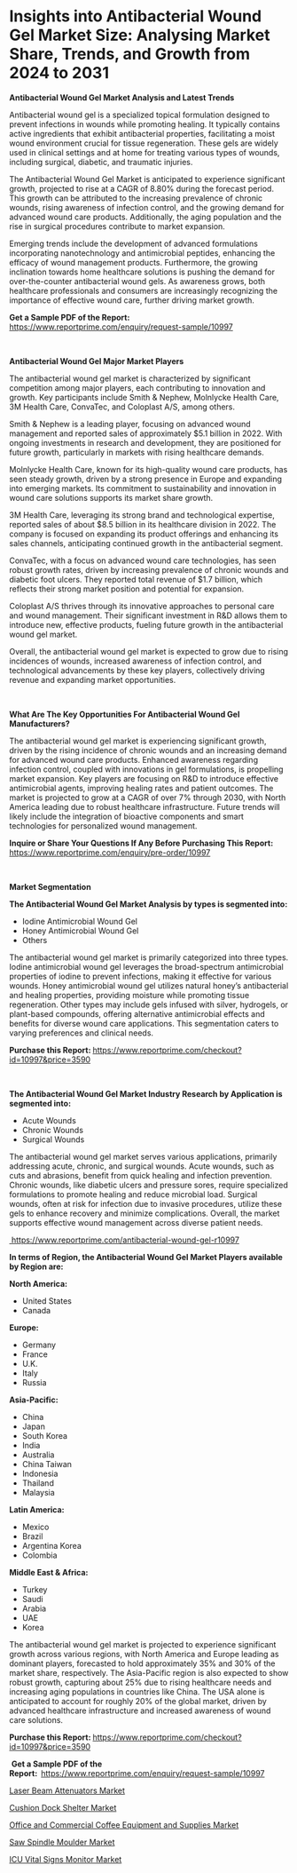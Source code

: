 <p><h1>Insights into Antibacterial Wound Gel Market Size: Analysing Market Share, Trends, and Growth from 2024 to 2031</h1></p><p><strong>Antibacterial Wound Gel Market Analysis and Latest Trends</strong></p>
<p><p>Antibacterial wound gel is a specialized topical formulation designed to prevent infections in wounds while promoting healing. It typically contains active ingredients that exhibit antibacterial properties, facilitating a moist wound environment crucial for tissue regeneration. These gels are widely used in clinical settings and at home for treating various types of wounds, including surgical, diabetic, and traumatic injuries.</p><p>The Antibacterial Wound Gel Market is anticipated to experience significant growth, projected to rise at a CAGR of 8.80% during the forecast period. This growth can be attributed to the increasing prevalence of chronic wounds, rising awareness of infection control, and the growing demand for advanced wound care products. Additionally, the aging population and the rise in surgical procedures contribute to market expansion. </p><p>Emerging trends include the development of advanced formulations incorporating nanotechnology and antimicrobial peptides, enhancing the efficacy of wound management products. Furthermore, the growing inclination towards home healthcare solutions is pushing the demand for over-the-counter antibacterial wound gels. As awareness grows, both healthcare professionals and consumers are increasingly recognizing the importance of effective wound care, further driving market growth.</p></p>
<p><strong>Get a Sample PDF of the Report:&nbsp;</strong> <a href="https://www.reportprime.com/enquiry/request-sample/10997">https://www.reportprime.com/enquiry/request-sample/10997</a></p>
<p>&nbsp;</p>
<p><strong>Antibacterial Wound Gel Major Market Players</strong></p>
<p><p>The antibacterial wound gel market is characterized by significant competition among major players, each contributing to innovation and growth. Key participants include Smith & Nephew, Molnlycke Health Care, 3M Health Care, ConvaTec, and Coloplast A/S, among others.</p><p>Smith & Nephew is a leading player, focusing on advanced wound management and reported sales of approximately $5.1 billion in 2022. With ongoing investments in research and development, they are positioned for future growth, particularly in markets with rising healthcare demands.</p><p>Molnlycke Health Care, known for its high-quality wound care products, has seen steady growth, driven by a strong presence in Europe and expanding into emerging markets. Its commitment to sustainability and innovation in wound care solutions supports its market share growth.</p><p>3M Health Care, leveraging its strong brand and technological expertise, reported sales of about $8.5 billion in its healthcare division in 2022. The company is focused on expanding its product offerings and enhancing its sales channels, anticipating continued growth in the antibacterial segment.</p><p>ConvaTec, with a focus on advanced wound care technologies, has seen robust growth rates, driven by increasing prevalence of chronic wounds and diabetic foot ulcers. They reported total revenue of $1.7 billion, which reflects their strong market position and potential for expansion.</p><p>Coloplast A/S thrives through its innovative approaches to personal care and wound management. Their significant investment in R&D allows them to introduce new, effective products, fueling future growth in the antibacterial wound gel market.</p><p>Overall, the antibacterial wound gel market is expected to grow due to rising incidences of wounds, increased awareness of infection control, and technological advancements by these key players, collectively driving revenue and expanding market opportunities.</p></p>
<p>&nbsp;</p>
<p><strong>What Are The Key Opportunities For Antibacterial Wound Gel Manufacturers?</strong></p>
<p><p>The antibacterial wound gel market is experiencing significant growth, driven by the rising incidence of chronic wounds and an increasing demand for advanced wound care products. Enhanced awareness regarding infection control, coupled with innovations in gel formulations, is propelling market expansion. Key players are focusing on R&D to introduce effective antimicrobial agents, improving healing rates and patient outcomes. The market is projected to grow at a CAGR of over 7% through 2030, with North America leading due to robust healthcare infrastructure. Future trends will likely include the integration of bioactive components and smart technologies for personalized wound management.</p></p>
<p><strong>Inquire or Share Your Questions If Any Before Purchasing This Report:</strong> <a href="https://www.reportprime.com/enquiry/pre-order/10997">https://www.reportprime.com/enquiry/pre-order/10997</a></p>
<p>&nbsp;</p>
<p><strong>Market Segmentation</strong></p>
<p><strong>The Antibacterial Wound Gel Market Analysis by types is segmented into:</strong></p>
<p><ul><li>Iodine Antimicrobial Wound Gel</li><li>Honey Antimicrobial Wound Gel</li><li>Others</li></ul></p>
<p><p>The antibacterial wound gel market is primarily categorized into three types. Iodine antimicrobial wound gel leverages the broad-spectrum antimicrobial properties of iodine to prevent infections, making it effective for various wounds. Honey antimicrobial wound gel utilizes natural honey’s antibacterial and healing properties, providing moisture while promoting tissue regeneration. Other types may include gels infused with silver, hydrogels, or plant-based compounds, offering alternative antimicrobial effects and benefits for diverse wound care applications. This segmentation caters to varying preferences and clinical needs.</p></p>
<p><strong>Purchase this Report:&nbsp;</strong><a href="https://www.reportprime.com/checkout?id=10997&price=3590">https://www.reportprime.com/checkout?id=10997&price=3590</a></p>
<p>&nbsp;</p>
<p><strong>The Antibacterial Wound Gel Market Industry Research by Application is segmented into:</strong></p>
<p><ul><li>Acute Wounds</li><li>Chronic Wounds</li><li>Surgical Wounds</li></ul></p>
<p><p>The antibacterial wound gel market serves various applications, primarily addressing acute, chronic, and surgical wounds. Acute wounds, such as cuts and abrasions, benefit from quick healing and infection prevention. Chronic wounds, like diabetic ulcers and pressure sores, require specialized formulations to promote healing and reduce microbial load. Surgical wounds, often at risk for infection due to invasive procedures, utilize these gels to enhance recovery and minimize complications. Overall, the market supports effective wound management across diverse patient needs.</p></p>
<p><a href="https://www.reportprime.com/antibacterial-wound-gel-r10997">&nbsp;https://www.reportprime.com/antibacterial-wound-gel-r10997</a></p>
<p><strong>In terms of Region, the Antibacterial Wound Gel Market Players available by Region are:</strong></p>
<p>
    <p> <strong> North America: </strong>
        <ul>
            <li>United States</li>
            <li>Canada</li>
        </ul>
        </p> 
    <p> <strong> Europe: </strong>
        <ul>
            <li>Germany</li>
            <li>France</li>
            <li>U.K.</li>
            <li>Italy</li>
            <li>Russia</li>
        </ul>
        </p> 
    <p> <strong> Asia-Pacific: </strong>
        <ul>
            <li>China</li>
            <li>Japan</li>
            <li>South Korea</li>
            <li>India</li>
            <li>Australia</li>
            <li>China Taiwan</li>
            <li>Indonesia</li>
            <li>Thailand</li>
            <li>Malaysia</li>
        </ul>
        </p> 
    <p> <strong> Latin America: </strong>
        <ul>
            <li>Mexico</li>
            <li>Brazil</li>
            <li>Argentina Korea</li>
            <li>Colombia</li>
        </ul>
        </p> 
    <p> <strong> Middle East & Africa: </strong>
        <ul>
            <li>Turkey</li>
            <li>Saudi</li>
            <li>Arabia</li>
            <li>UAE</li>
            <li>Korea</li>
        </ul>
    </p>
    </p>
<p><p>The antibacterial wound gel market is projected to experience significant growth across various regions, with North America and Europe leading as dominant players, forecasted to hold approximately 35% and 30% of the market share, respectively. The Asia-Pacific region is also expected to show robust growth, capturing about 25% due to rising healthcare needs and increasing aging populations in countries like China. The USA alone is anticipated to account for roughly 20% of the global market, driven by advanced healthcare infrastructure and increased awareness of wound care solutions.</p></p>
<p><strong>Purchase this Report: </strong><a href="https://www.reportprime.com/checkout?id=10997&price=3590">https://www.reportprime.com/checkout?id=10997&price=3590</a></p>
<p>&nbsp;<strong>Get a Sample PDF of the Report:&nbsp;&nbsp;</strong><a href="https://www.reportprime.com/enquiry/request-sample/10997">https://www.reportprime.com/enquiry/request-sample/10997</a></p>
<p><strong></strong></p>
<p><p><a href="https://medium.com/@bosdendes/what-is-laser-beam-attenuators-market-18d379bbd0eb">Laser Beam Attenuators Market</a></p><p><a href="https://www.linkedin.com/pulse/cushion-dock-shelter-market-segmentation-geographical-x3prf?trackingId=K4iy%2BoK7QUKadPmAnTh7fA%3D%3D">Cushion Dock Shelter Market</a></p><p><a href="https://issuu.com/reportprime-2/docs/office-and-commercial-coffee-equipm_ce7b03f2b7bfa7">Office and Commercial Coffee Equipment and Supplies Market</a></p><p><a href="https://www.linkedin.com/pulse/role-saw-spindle-moulder-market-applications-residential-usewoodworking-rsx1f?trackingId=uNgewrFOQiCFroETFSZLWg%3D%3D">Saw Spindle Moulder Market</a></p><p><a href="https://github.com/abbislposival/Market-Research-Report-List-1/blob/main/icu-vital-signs-monitor-market.md">ICU Vital Signs Monitor Market</a></p></p>